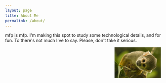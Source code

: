 ```yaml
---
layout: page
title: About Me
permalink: /about/
---
```


mfp is mfp. I'm making this spot to study some technological details, 
and for fun. To there's not much I've to say. 
Please, don't take it serious.

<img src="/resources/mfp19.jpg" style="float:right;width:150px">

